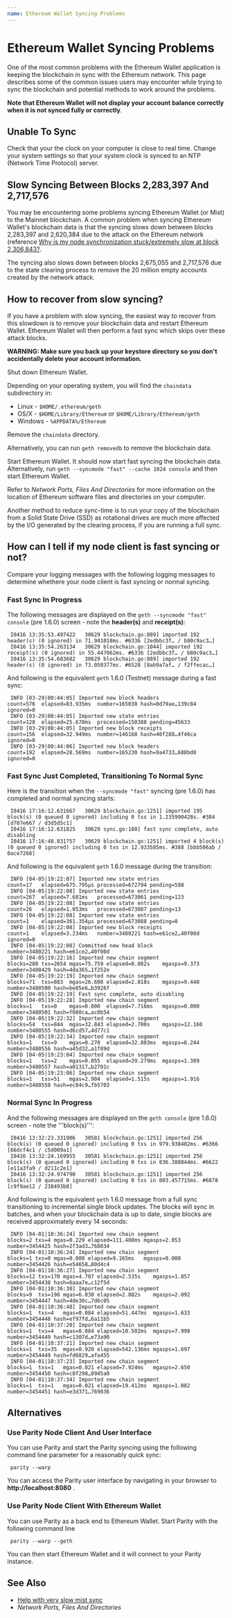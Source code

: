 ```yaml
---
name: Ethereum Wallet Syncing Problems
---
```

# Ethereum Wallet Syncing Problems

One of the most common problems with the Ethereum Wallet application is keeping the blockchain in sync with the Ethereum network. This page describes some of the common issues users may encounter while trying to sync the blockchain and potential methods to work around the problems.

**Note that Ethereum Wallet will not display your account balance correctly when it is not synced fully or correctly**.


## Unable To Sync

Check that your the clock on your computer is close to real time. Change your system settings so that your system clock is synced to an NTP (Network Time Protocol) server.


## Slow Syncing Between Blocks 2,283,397 And 2,717,576

You may be encountering some problems syncing Ethereum Wallet (or Mist) to the Mainnet blockchain. A common problem when syncing Ethereum Wallet's blockchain data is that the syncing slows down between blocks 2,283,397 and 2,620,384 due to the attack on the Ethereum network (reference [Why is my node synchronization stuck/extremely slow at block 2,306,843?](http://ethereum.stackexchange.com/questions/9883/why-is-my-node-synchronization-stuck-extremely-slow-at-block-2-306-843).

The syncing also slows down between blocks 2,675,055 and 2,717,576 due to the state clearing process to remove the 20 million empty accounts created by the network attack.


## How to recover from slow syncing?

If you have a problem with slow syncing, the easiest way to recover from this slowdown is to remove your blockchain data and restart Ethereum Wallet. Ethereum Wallet will then perform a fast sync which skips over these attack blocks.

**WARNING: Make sure you back up your keystore directory so you don't accidentally delete your account information.**

Shut down Ethereum Wallet.

Depending on your operating system, you will find the <code>chaindata</code> subdirectory in:
* Linux - ```$HOME/.ethereum/geth```
* OS/X - ```$HOME/Library/Ethereum``` or ```$HOME/Library/Ethereum/geth```
* Windows - ```%APPDATA%/Ethereum```

Remove the ```chaindata``` directory.

Alternatively, you can run ```geth removedb``` to remove the blockchain data.

Start Ethereum Wallet. It should now start fast syncing the blockchain data. Alternatively, run ```geth --syncmode "fast" --cache 1024 console``` and then start Ethereum Wallet.

Refer to *Network Ports, Files And Directories* for more information on the location of Ethereum software files and directories on your computer.

Another method to reduce sync-time is to run your copy of the blockchain from a Solid State Drive (SSD) as rotational drives are much more affected by the I/O generated by the clearing process, if you are running a full sync.


## How can I tell if my node client is fast syncing or not?

Compare your logging messages with the following logging messages to determine whethere your node client is fast syncing or normal syncing.


### Fast Sync In Progress

The following messages are displayed on the `geth --syncmode "fast" console` (pre 1.6.0) screen - note the **header(s)** and **receipt(s)**:
```
 I0416 13:35:53.497422   30629 blockchain.go:889] imported 192 header(s) (0 ignored) in 71.941018ms. #6336 [2edbbc3f… / b80c9ac3…]
 I0416 13:35:54.263134   30629 blockchain.go:1044] imported 192 receipt(s) (0 ignored) in 55.447062ms. #6336 [2edbbc3f… / b80c9ac3…]
 I0416 13:35:54.683682   30629 blockchain.go:889] imported 192 header(s) (0 ignored) in 73.050377ms. #6528 [8ab9a7af… / f2ffecac…]
```

And following is the equivalent ```geth``` 1.6.0 (Testnet) message during a fast sync:
```
 INFO [03-29|00:44:05] Imported new block headers               count=576  elapsed=83.935ms  number=165038 hash=0d79ae…139c84 ignored=0
 INFO [03-29|00:44:05] Imported new state entries               count=128  elapsed=25.678ms  processed=150388 pending=45633
 INFO [03-29|00:44:05] Imported new block receipts              count=156  elapsed=32.949ms  number=146168 hash=40f288…4f46ca ignored=0
 INFO [03-29|00:44:06] Imported new block headers               count=192  elapsed=28.569ms  number=165230 hash=9a4733…688bd0 ignored=0
```
### Fast Sync Just Completed, Transitioning To Normal Sync

Here is the transition when the `--syncmode "fast"` syncing (pre 1.6.0) has completed and normal syncing starts:
```
 I0416 17:16:12.631667   30629 blockchain.go:1251] imported 195 block(s) (0 queued 0 ignored) including 0 txs in 1.235990428s. #384 [d707e667 / d3d5d5c1]
 I0416 17:16:12.631825   30629 sync.go:180] fast sync complete, auto disabling
 I0416 17:16:48.831757   30629 blockchain.go:1251] imported 4 block(s) (0 queued 0 ignored) including 0 txs in 12.933585ms. #388 [bbb506ab / 0ace7268]
```

And following is the equivalent ```geth``` 1.6.0 message during the transition:

```
 INFO [04-05|19:22:07] Imported new state entries               count=17   elapsed=675.795µs processed=672794 pending=598
 INFO [04-05|19:22:08] Imported new state entries               count=267  elapsed=7.681ms   processed=673061 pending=123
 INFO [04-05|19:22:08] Imported new state entries               count=26   elapsed=1.053ms   processed=673087 pending=13
 INFO [04-05|19:22:08] Imported new state entries               count=1    elapsed=361.354µs processed=673088 pending=0
 INFO [04-05|19:22:08] Imported new block receipts              count=1    elapsed=3.234ms   number=3480221 hash=e61ce2…40f00d ignored=0
 INFO [04-05|19:22:08] Committed new head block                 number=3480221 hash=e61ce2…40f00d
 INFO [04-05|19:22:16] Imported new chain segment               blocks=208 txs=2654 mgas=75.759 elapsed=8.082s    mgasps=9.373 number=3480429 hash=4da365…1f252e
 INFO [04-05|19:22:19] Imported new chain segment               blocks=71  txs=883  mgas=26.608 elapsed=2.818s    mgasps=9.440 number=3480500 hash=be85e6…b3926f
 INFO [04-05|19:22:19] Fast sync complete, auto disabling 
 INFO [04-05|19:22:28] Imported new chain segment               blocks=1   txs=0    mgas=0.000  elapsed=7.716ms   mgasps=0.000 number=3480501 hash=f080ca…ac0b54
 INFO [04-05|19:22:32] Imported new chain segment               blocks=54  txs=844  mgas=32.843 elapsed=2.700s    mgasps=12.160 number=3480555 hash=d6cd57…4d77c1
 INFO [04-05|19:22:34] Imported new chain segment               blocks=1   txs=9    mgas=0.270  elapsed=32.803ms  mgasps=8.244  number=3480556 hash=a45d32…a1f89d
 INFO [04-05|19:23:04] Imported new chain segment               blocks=1   txs=2    mgas=0.055  elapsed=39.279ms  mgasps=1.389  number=3480557 hash=a01317…b2701c
 INFO [04-05|19:23:06] Imported new chain segment               blocks=1   txs=51   mgas=2.904  elapsed=1.515s    mgasps=1.916  number=3480558 hash=ec84c9…fb5703
```

### Normal Sync In Progress

And the following messages are displayed on the `geth console` (pre 1.6.0) screen - note the '''block(s)''':
```
 I0416 13:32:23.331906   30581 blockchain.go:1251] imported 256 block(s) (0 queued 0 ignored) including 0 txs in 979.938402ms. #6366 [66dcf4c1 / c5d009a1]
 I0416 13:32:24.169955   30581 blockchain.go:1251] imported 256 block(s) (0 queued 0 ignored) including 0 txs in 836.388044ms. #6622 [e11a3fa9 / d211c2e1]
 I0416 13:32:24.974790   30581 blockchain.go:1251] imported 256 block(s) (0 queued 0 ignored) including 0 txs in 803.457715ms. #6878 [c9f9ae12 / 238493b8]
```

And following is the equivalent ```geth``` 1.6.0 message from a full sync transitioning to incremental single block updates. The blocks will sync in batches, and when your blockchain data is up to date, single blocks are received approximately every 14 seconds:
```
 INFO [04-01|10:36:24] Imported new chain segment               blocks=2 txs=4 mgas=0.229 elapsed=111.408ms mgasps=2.053 number=3454425 hash=2f3ad3…768034
 INFO [04-01|10:36:24] Imported new chain segment               blocks=1 txs=0 mgas=0.000 elapsed=9.165ms   mgasps=0.000 number=3454426 hash=e54658…80d4c4
 INFO [04-01|10:36:27] Imported new chain segment               blocks=12 txs=170 mgas=4.707 elapsed=2.535s    mgasps=1.857 number=3454438 hash=6aaa7e…c12f5d
 INFO [04-01|10:36:30] Imported new chain segment               blocks=9  txs=198 mgas=6.030 elapsed=2.882s    mgasps=2.092 number=3454447 hash=4de30c…7d6c05
 INFO [04-01|10:36:48] Imported new chain segment               blocks=1  txs=4   mgas=0.084 elapsed=51.447ms  mgasps=1.633 number=3454448 hash=ef97fd…6a11b5
 INFO [04-01|10:37:20] Imported new chain segment               blocks=1  txs=4   mgas=0.084 elapsed=10.502ms  mgasps=7.998 number=3454449 hash=c1307d…e73a90
 INFO [04-01|10:37:21] Imported new chain segment               blocks=1  txs=35  mgas=0.920 elapsed=542.136ms mgasps=1.697 number=3454449 hash=fd6829…afa455
 INFO [04-01|10:37:23] Imported new chain segment               blocks=1  txs=1   mgas=0.021 elapsed=7.924ms   mgasps=2.650 number=3454450 hash=c8f298…0945a0
 INFO [04-01|10:37:34] Imported new chain segment               blocks=1  txs=1   mgas=0.021 elapsed=19.412ms  mgasps=1.082 number=3454451 hash=e3d371…769036
```

## Alternatives

### Use Parity Node Client And User Interface

You can use Parity and start the Parity syncing using the following command line parameter for a reasonably quick sync:
```
 parity --warp
```
You can access the Parity user interface by navigating in your browser to **http://localhost:8080** .


### Use Parity Node Client With Ethereum Wallet

You can use Parity as a back end to Ethereum Wallet. Start Parity with the following command line
```
 parity --warp --geth
```
You can then start Ethereum Wallet and it will connect to your Parity instance.


## See Also
* [Help with very slow mist sync](http://ethereum.stackexchange.com/questions/603/help-with-very-slow-mist-sync)
* *Network Ports, Files And Directories*
